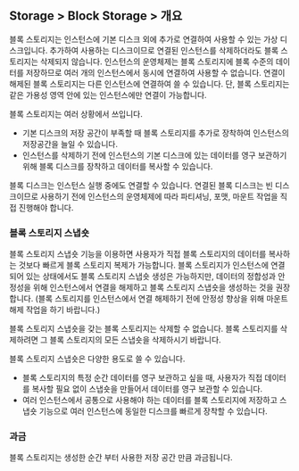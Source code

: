 ## Storage > Block Storage > 개요

블록 스토리지는 인스턴스에 기본 디스크 외에 추가로 연결하여 사용할 수 있는 가상 디스크입니다. 추가하여 사용하는 디스크이므로 연결된 인스턴스를 삭제하더라도 블록 스토리지는 삭제되지 않습니다. 인스턴스의 운영체제는 블록 스토리지에 블록 수준의 데이터를 저장하므로 여러 개의 인스턴스에서 동시에 연결하여 사용할 수 없습니다. 연결이 해제된 블록 스토리지는 다른 인스턴스에 연결하여 쓸 수 있습니다. 단, 블록 스토리지는 같은 가용성 영역 안에 있는 인스턴스에만 연결이 가능합니다.

블록 스토리지는 여러 상황에서 쓰입니다. 

- 기본 디스크의 저장 공간이 부족할 때 블록 스토리지를 추가로 장착하여 인스턴스의 저장공간을 늘일 수 있습니다.
- 인스턴스를 삭제하기 전에 인스턴스의 기본 디스크에 있는 데이터를 영구 보관하기 위해 블록 디스크를 장착하고 데이터를 복사할 수 있습니다.

블록 디스크는 인스턴스 실행 중에도 연결할 수 있습니다. 연결된 블록 디스크는 빈 디스크이므로 사용하기 전에 인스턴스의 운영체제에 따라 파티셔닝, 포맷, 마운트 작업을 직접 진행해야 합니다.

### 블록 스토리지 스냅숏

블록 스토리지 스냅숏 기능을 이용하면 사용자가 직접 블록 스토리지의 데이터를 복사하는 것보다 빠르게 블록 스토리지 복제가 가능합니다. 블록 스토리지가 인스턴스에 연결되어 있는 상태에서도 블록 스토리지 스냅숏 생성은 가능하지만, 데이터의 정합성과 안정성을 위해 인스턴스에서 연결을 해제하고 블록 스토리지 스냅숏을 생성하는 것을 권장합니다. (블록 스토리지를 인스턴스에서 연결 해제하기 전에 안정성 향상을 위해 마운트 해제 작업을 하기 바랍니다.)

블록 스토리지 스냅숏을 갖는 블록 스토리지는 삭제할 수 없습니다. 블록 스토리지를 삭제하려면 그 블록 스토리지의 모든 스냅숏을 삭제하시기 바랍니다.

블록 스토리지 스냅숏은 다양한 용도로 쓸 수 있습니다.

- 블록 스토리지의 특정 순간 데이터를 영구 보관하고 싶을 때, 사용자가 직접 데이터를 복사할 필요 없이 스냅숏을 만들어서 데이터를 영구 보관할 수 있습니다.
- 여러 인스턴스에서 공통으로 사용해야 하는 데이터를 블록 스토리지에 저장하고 스냅숏 기능으로 여러 인스턴스에 동일한 디스크를 빠르게 장착할 수 있습니다.

### 과금

블록 스토리지는 생성한 순간 부터 사용한 저장 공간 만큼 과금됩니다.
